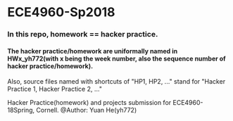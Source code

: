 # ECE4960-Sp2018

### In this repo, homework == hacker practice. 
#### The hacker practice/homework are uniformally named in HWx_yh772(with x being the week number, also the sequence number of hacker practice/homework).

Also, source files named with shortcuts of "HP1, HP2, ..." stand for "Hacker Practice 1, Hacker Practice 2, ..."

Hacker Practice(homework) and projects submission for ECE4960-18Spring, Cornell. 
@Author: Yuan He(yh772)


